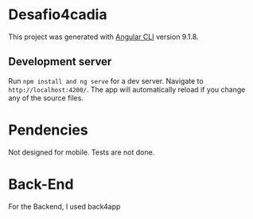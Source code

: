 # Desafio4cadia

This project was generated with [Angular CLI](https://github.com/angular/angular-cli) version 9.1.8.

## Development server

Run `npm install and ng serve` for a dev server. Navigate to `http://localhost:4200/`. The app will automatically reload if you change any of the source files.

#  Pendencies

Not designed for mobile. Tests are not done.

# Back-End

For the Backend, I used back4app